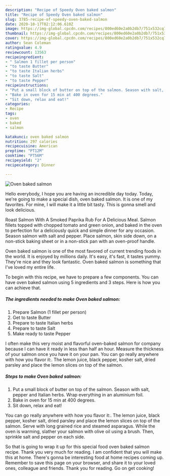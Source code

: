 ```yaml
---
description: "Recipe of Speedy Oven baked salmon"
title: "Recipe of Speedy Oven baked salmon"
slug: 3785-recipe-of-speedy-oven-baked-salmon
date: 2020-10-17T02:12:06.610Z
image: https://img-global.cpcdn.com/recipes/800ed60e2a0b2db7/751x532cq70/oven-baked-salmon-recipe-main-photo.jpg
thumbnail: https://img-global.cpcdn.com/recipes/800ed60e2a0b2db7/751x532cq70/oven-baked-salmon-recipe-main-photo.jpg
cover: https://img-global.cpcdn.com/recipes/800ed60e2a0b2db7/751x532cq70/oven-baked-salmon-recipe-main-photo.jpg
author: Sean Coleman
ratingvalue: 4.9
reviewcount: 13563
recipeingredient:
- " Salmon 1 fillet per person"
- "to taste Butter"
- "to taste Italian herbs"
- "to taste Salt"
- "to taste Pepper"
recipeinstructions:
- "Put a small block of butter on top of the salmon. Season with salt, pepper and Italian herbs. Wrap everything in an aluminium foil."
- "Bake in oven for 15 min at 400 degrees."
- "Sit down, relax and eat!"
categories:
- Recipe
tags:
- oven
- baked
- salmon

katakunci: oven baked salmon 
nutrition: 297 calories
recipecuisine: American
preptime: "PT12M"
cooktime: "PT56M"
recipeyield: "2"
recipecategory: Dinner

---
```



![Oven baked salmon](https://img-global.cpcdn.com/recipes/800ed60e2a0b2db7/751x532cq70/oven-baked-salmon-recipe-main-photo.jpg)

Hello everybody, I hope you are having an incredible day today. Today, we're going to make a special dish, oven baked salmon. It is one of my favorites. For mine, I will make it a little bit tasty. This is gonna smell and look delicious.

Roast Salmon With A Smoked Paprika Rub For A Delicious Meal. Salmon fillets topped with chopped tomato and green onion, and baked in the oven to perfection for a deliciously quick and simple dinner for any occasion. Season salmon with salt and pepper. Place salmon, skin side down, on a non-stick baking sheet or in a non-stick pan with an oven-proof handle.

Oven baked salmon is one of the most favored of current trending foods in the world. It is enjoyed by millions daily. It's easy, it's fast, it tastes yummy. They're nice and they look fantastic. Oven baked salmon is something that I've loved my entire life.


To begin with this recipe, we have to prepare a few components. You can have oven baked salmon using 5 ingredients and 3 steps. Here is how you can achieve that.

<!--inarticleads1-->

##### The ingredients needed to make Oven baked salmon:

1. Prepare  Salmon (1 fillet per person)
1. Get to taste Butter
1. Prepare to taste Italian herbs
1. Prepare to taste Salt
1. Make ready to taste Pepper


I often make this very moist and flavorful oven-baked salmon for company because I can have it ready in less than half an hour. Measure the thickness of your salmon once you have it on your pan. You can go really anywhere with how you flavor it:. The lemon juice, black pepper, kosher salt, dried parsley and place the lemon slices on top of the salmon. 

<!--inarticleads2-->

##### Steps to make Oven baked salmon:

1. Put a small block of butter on top of the salmon. Season with salt, pepper and Italian herbs. Wrap everything in an aluminium foil.
1. Bake in oven for 15 min at 400 degrees.
1. Sit down, relax and eat!


You can go really anywhere with how you flavor it:. The lemon juice, black pepper, kosher salt, dried parsley and place the lemon slices on top of the salmon. Serve with long grained rice and steamed asparagus. While the oven is warming, slather your salmon with olive oil using a brush. Then, sprinkle salt and pepper on each side. 

So that is going to wrap it up for this special food oven baked salmon recipe. Thank you very much for reading. I am confident that you will make this at home. There's gonna be interesting food at home recipes coming up. Remember to save this page on your browser, and share it to your loved ones, colleague and friends. Thank you for reading. Go on get cooking!
